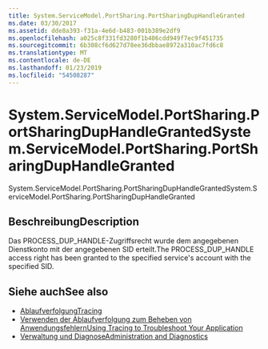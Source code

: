 ```yaml
---
title: System.ServiceModel.PortSharing.PortSharingDupHandleGranted
ms.date: 03/30/2017
ms.assetid: dde8a393-f31a-4e6d-b483-001b389e2df9
ms.openlocfilehash: a025c8f331fd3280f1b406cdd949f7ec9f451735
ms.sourcegitcommit: 6b308cf6d627d78ee36dbbae8972a310ac7fd6c8
ms.translationtype: MT
ms.contentlocale: de-DE
ms.lasthandoff: 01/23/2019
ms.locfileid: "54508287"
---
```

# <a name="systemservicemodelportsharingportsharingduphandlegranted"></a><span data-ttu-id="a335e-102">System.ServiceModel.PortSharing.PortSharingDupHandleGranted</span><span class="sxs-lookup"><span data-stu-id="a335e-102">System.ServiceModel.PortSharing.PortSharingDupHandleGranted</span></span>
<span data-ttu-id="a335e-103">System.ServiceModel.PortSharing.PortSharingDupHandleGranted</span><span class="sxs-lookup"><span data-stu-id="a335e-103">System.ServiceModel.PortSharing.PortSharingDupHandleGranted</span></span>  
  
## <a name="description"></a><span data-ttu-id="a335e-104">Beschreibung</span><span class="sxs-lookup"><span data-stu-id="a335e-104">Description</span></span>  
 <span data-ttu-id="a335e-105">Das PROCESS_DUP_HANDLE-Zugriffsrecht wurde dem angegebenen Dienstkonto mit der angegebenen SID erteilt.</span><span class="sxs-lookup"><span data-stu-id="a335e-105">The PROCESS_DUP_HANDLE access right has been granted to the specified service's account with the specified SID.</span></span>  
  
## <a name="see-also"></a><span data-ttu-id="a335e-106">Siehe auch</span><span class="sxs-lookup"><span data-stu-id="a335e-106">See also</span></span>
- [<span data-ttu-id="a335e-107">Ablaufverfolgung</span><span class="sxs-lookup"><span data-stu-id="a335e-107">Tracing</span></span>](../../../../../docs/framework/wcf/diagnostics/tracing/index.md)
- [<span data-ttu-id="a335e-108">Verwenden der Ablaufverfolgung zum Beheben von Anwendungsfehlern</span><span class="sxs-lookup"><span data-stu-id="a335e-108">Using Tracing to Troubleshoot Your Application</span></span>](../../../../../docs/framework/wcf/diagnostics/tracing/using-tracing-to-troubleshoot-your-application.md)
- [<span data-ttu-id="a335e-109">Verwaltung und Diagnose</span><span class="sxs-lookup"><span data-stu-id="a335e-109">Administration and Diagnostics</span></span>](../../../../../docs/framework/wcf/diagnostics/index.md)
